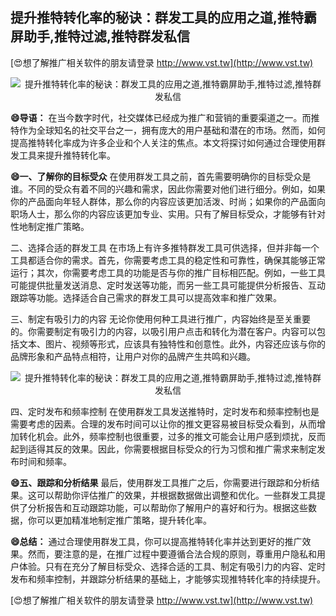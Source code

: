 ## **提升推特转化率的秘诀：群发工具的应用之道,推特霸屏助手,推特过滤,推特群发私信**

[😍想了解推广相关软件的朋友请登录 http://www.vst.tw](http://www.vst.tw)

 <center><img src="https://vst.tw/MP4/tuiguang/png/0.png" alt="提升推特转化率的秘诀：群发工具的应用之道,推特霸屏助手,推特过滤,推特群发私信"></center>

**😄导语：**
在当今数字时代，社交媒体已经成为推广和营销的重要渠道之一。而推特作为全球知名的社交平台之一，拥有庞大的用户基础和潜在的市场。然而，如何提高推特转化率成为许多企业和个人关注的焦点。本文将探讨如何通过合理使用群发工具来提升推特转化率。

**😄一、了解你的目标受众**
在使用群发工具之前，首先需要明确你的目标受众是谁。不同的受众有着不同的兴趣和需求，因此你需要对他们进行细分。例如，如果你的产品面向年轻人群体，那么你的内容应该更加活泼、时尚；如果你的产品面向职场人士，那么你的内容应该更加专业、实用。只有了解目标受众，才能够有针对性地制定推广策略。

二、选择合适的群发工具
在市场上有许多推特群发工具可供选择，但并非每一个工具都适合你的需求。首先，你需要考虑工具的稳定性和可靠性，确保其能够正常运行；其次，你需要考虑工具的功能是否与你的推广目标相匹配。例如，一些工具可能提供批量发送消息、定时发送等功能，而另一些工具可能提供分析报告、互动跟踪等功能。选择适合自己需求的群发工具可以提高效率和推广效果。

三、制定有吸引力的内容
无论你使用何种工具进行推广，内容始终是至关重要的。你需要制定有吸引力的内容，以吸引用户点击和转化为潜在客户。内容可以包括文本、图片、视频等形式，应该具有独特性和创意性。此外，内容还应该与你的品牌形象和产品特点相符，让用户对你的品牌产生共鸣和兴趣。

 <center><img src="https://vst.tw/MP4/tuiguang/png/7.png" alt="提升推特转化率的秘诀：群发工具的应用之道,推特霸屏助手,推特过滤,推特群发私信"></center>

四、定时发布和频率控制
在使用群发工具发送推特时，定时发布和频率控制也是需要考虑的因素。合理的发布时间可以让你的推文更容易被目标受众看到，从而增加转化机会。此外，频率控制也很重要，过多的推文可能会让用户感到烦扰，反而起到适得其反的效果。因此，你需要根据目标受众的行为习惯和推广需求来制定发布时间和频率。

**😄五、跟踪和分析结果**
最后，使用群发工具推广之后，你需要进行跟踪和分析结果。这可以帮助你评估推广的效果，并根据数据做出调整和优化。一些群发工具提供了分析报告和互动跟踪功能，可以帮助你了解用户的喜好和行为。根据这些数据，你可以更加精准地制定推广策略，提升转化率。

**😄总结：**
通过合理使用群发工具，你可以提高推特转化率并达到更好的推广效果。然而，要注意的是，在推广过程中要遵循合法合规的原则，尊重用户隐私和用户体验。只有在充分了解目标受众、选择合适的工具、制定有吸引力的内容、定时发布和频率控制，并跟踪分析结果的基础上，才能够实现推特转化率的持续提升。

[😍想了解推广相关软件的朋友请登录 http://www.vst.tw](http://www.vst.tw)



